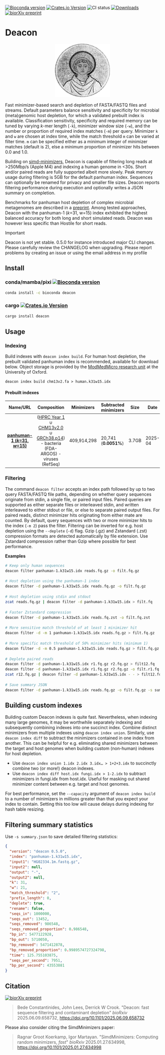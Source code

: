 [![Bioconda version](https://anaconda.org/bioconda/deacon/badges/version.svg)](https://anaconda.org/bioconda/deacon) [![Crates.io Version](https://img.shields.io/crates/v/deacon?style=flat-square)](https://crates.io/crates/deacon) ![CI status](https://img.shields.io/github/actions/workflow/status/bede/deacon/test.yml?style=flat-square) [![Downloads](https://img.shields.io/conda/dn/bioconda/deacon.svg?style=flat-square)](https://anaconda.org/bioconda/deacon) [![biorXiv preprint](https://img.shields.io/badge/biorXiv-10.1101/2025.06.09.658732-red)](https://doi.org/10.1101/2025.06.09.658732)


# Deacon

<div align="center"><img src="deacon.png" width="180" alt="Logo"></div>

Fast minimizer-based search and depletion of FASTA/FASTQ files and streams. Default parameters balance sensitivity and specificity for microbial (meta)genomic host depletion, for which a validated prebuilt index is available. Classification sensitivity, specificity and required memory can be tuned by varying *k*-mer length (`-k`), minimizer window size (`-w`), and the number or proportion of required index matches (`-m`) per query. Minimizer `k` and `w`  are chosen at index time, while the match threshold `m` can be varied at filter time. `m` can be specified either as a minimum integer of minimizer matches (default is 2), else a minimum proportion of minimizer hits between 0.0 and 1.0.

Building on [simd-minimizers](https://github.com/rust-seq/simd-minimizers), Deacon is capable of filtering long reads at >250Mbp/s (Apple M4) and indexing a human genome in <30s. Short and/or paired reads are fully supported albeit more slowly. Peak memory usage during filtering is 5GB for the default panhuman index. Sequences can optionally be renamed for privacy and smaller file sizes. Deacon reports filtering performance during execution and optionally writes a JSON summary on completion.

Benchmarks for panhuman host depletion of complex microbial metagenomes are described in a [preprint](https://www.biorxiv.org/content/10.1101/2025.06.09.658732v1). Among tested approaches, Deacon with the panhuman-1 (*k*=31, w=15) index exhibited the highest balanced accuracy for both long and short simulated reads. Deacon was however less specific than Hostile for short reads.

> [!IMPORTANT]
> Deacon is not yet stable. 0.5.0 for instance introduced major CLI changes. Please carefully review the CHANGELOG when upgrading. Please report problems by creating an issue or using the email address in my profile

## Install

### conda/mamba/pixi  [![Bioconda version](https://anaconda.org/bioconda/deacon/badges/version.svg)](https://anaconda.org/bioconda/deacon)

```bash
conda install -c bioconda deacon
```

### cargo [![Crates.io Version](https://img.shields.io/crates/v/deacon?style=flat-square)](https://crates.io/crates/deacon)

```bash
cargo install deacon
```

## Usage

### Indexing

Build indexes with `deacon index build`. For human host depletion, the prebuilt validated panhuman index is recommended, available for download below. Object storage is provided by the [ModMedMicro research unit](https://www.expmedndm.ox.ac.uk/modernising-medical-microbiology) at the University of Oxford.

```shell
deacon index build chm13v2.fa > human.k31w15.idx
```

#### Prebuilt indexes

|                           Name/URL                           |                         Composition                          | Minimizers  | Subtracted minimizers | Size  | Date    |
| :----------------------------------------------------------: | :----------------------------------------------------------: | ----------- | --------------------- | ----- | ------- |
| [**panhuman-1 (*k*=31, *w*=15)**](https://objectstorage.uk-london-1.oraclecloud.com/n/lrbvkel2wjot/b/human-genome-bucket/o/deacon/panhuman-1.k31w15.idx) | ([HPRC Year 1](https://github.com/human-pangenomics/HPP_Year1_Assemblies/blob/main/assembly_index/Year1_assemblies_v2_genbank.index) ∪ [CHM13v2.0](https://www.ncbi.nlm.nih.gov/assembly/11828891) ∪ [GRCh38.p14](https://www.ncbi.nlm.nih.gov/datasets/genome/GCF_000001405.40)) - bacteria (FDA-ARGOS)  - viruses (RefSeq) | 409,914,298 | 20,741 (**0.0051%**)  | 3.7GB | 2025-04 |

### Filtering

The command `deacon filter` accepts an index path followed by up to two query FASTA/FASTQ file paths, depending on whether query sequences originate from stdin, a single file, or paired input files. Paired queries are supported as either separate files or interleaved stdin, and written interleaved to either stdout or file, or else to separate paired output files. For paired reads, distinct minimizer hits originating from either mate are counted. By default, query sequences with two or more minimizer hits to the index (`-m 2`) pass the filter. Filtering can be inverted for e.g. host depletion using the `--deplete` (`-d`) flag. Gzip (.gz) and Zstandard (.zst) compression formats are detected automatically by file extension. Use Zstandard compression rather than Gzip where possible for best performance.

**Examples**

```bash
# Keep only human sequences
deacon filter panhuman-1.k31w15.idx reads.fq.gz -o filt.fq.gz

# Host depletion using the panhuman-1 index
deacon filter -d panhuman-1.k31w15.idx reads.fq.gz -o filt.fq.gz

# Host depletion using stdin and stdout
zcat reads.fq.gz | deacon filter -d panhuman-1.k31w15.idx > filt.fq

# Faster Zstandard compression
deacon filter -d panhuman-1.k31w15.idx reads.fq.zst -o filt.fq.zst

# More sensitive match threshold of at least 1 minimizer hit
deacon filter -d -m 1 panhuman-1.k31w15.idx reads.fq.gz > filt.fq.gz

# More specific match threshold of 50% minimizer hits (minimum 1)
deacon filter -d -m 0.5 panhuman-1.k31w15.idx reads.fq.gz > filt.fq.gz

# Deplete paired reads
deacon filter -d panhuman-1.k31w15.idx r1.fq.gz r2.fq.gz > filt12.fq
deacon filter -d panhuman-1.k31w15.idx r1.fq.gz r2.fq.gz -o filt.r1.fq.gz -O filt.r2.fq.gz
zcat r12.fq.gz | deacon filter -d panhuman-1.k31w15.idx - - > filt12.fq

# Save summary JSON
deacon filter -d panhuman-1.k31w15.idx reads.fq.gz -o filt.fq.gz -s summary.json
```

## Building custom indexes

Building custom Deacon indexes is quite fast. Nevertheless, when indexing many large genomes, it may be worthwhile separately indexing and subsequently combining indexes into one succinct index. Combine distinct minimizers from multiple indexes using `deacon index union`. Similarly, use `deacon index diff` to subtract the minimizers contained in one index from another. This can be helpful  for e.g. eliminating shared minimizers between the target and host genomes when building custom (non-human) indexes for host depletion.

- Use `deacon index union 1.idx 2.idx 3.idx… > 1+2+3.idx` to succinctly combine two (or more!) deacon indexes.
- Use `deacon index diff host.idx fungi.idx > 1-2.idx` to subtract minimizers in fungi.idx from host.idx. Useful for masking out shared minimizer content between e.g. target and host genomes.

For best performance, set the `--capacity` argument of `deacon index build` to a number of minimizers in millions greater than that you expect your index to contain. Setting this too low will cause delays during indexing for hash table resizing.

## Filtering summary statistics

Use `-s summary.json` to save detailed filtering statistics:
```json
{
  "version": "deacon 0.5.0",
  "index": "panhuman-1.k31w15.idx",
  "input1": "HG02334.1m.fastq.gz",
  "input2": null,
  "output": "-",
  "output2": null,
  "k": 31,
  "w": 21,
  "match_threshold": "2",
  "prefix_length": 0,
  "deplete": true,
  "rename": false,
  "seqs_in": 1000000,
  "seqs_out": 13452,
  "seqs_removed": 986548,
  "seqs_removed_proportion": 0.986548,
  "bp_in": 5477122928,
  "bp_out": 5710050,
  "bp_removed": 5471412878,
  "bp_removed_proportion": 0.9989574727324798,
  "time": 125.755103875,
  "seqs_per_second": 7951,
  "bp_per_second": 43553881
}
```

## Citation

 [![biorXiv preprint](https://img.shields.io/badge/biorXiv-10.1101/2025.06.09.658732-red)](https://doi.org/10.1101/2025.06.09.658732)

>  Bede Constantinides, John Lees, Derrick W Crook. "Deacon: fast sequence filtering and contaminant depletion" *bioRxiv* 2025.06.09.658732, https://doi.org/10.1101/2025.06.09.658732 

Please also consider citing the SimdMinimizers paper:

> Ragnar Groot Koerkamp, Igor Martayan. "SimdMinimizers: Computing random minimizers, *fast*" *bioRxiv* 2025.01.27.634998, https://doi.org/10.1101/2025.01.27.634998 

